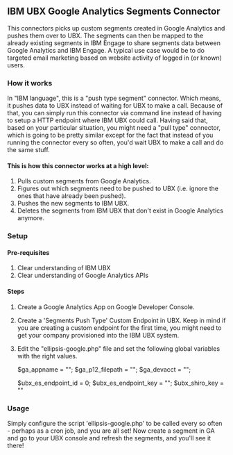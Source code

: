 ## IBM UBX Google Analytics Segments Connector
This connectors picks up custom segments created in Google Analytics and pushes them over to UBX. The segments can then be mapped to the already existing segments in IBM Engage to share segments data between Google Analytics and IBM Engage. A typical use case would be to do targeted email marketing based on website activity of logged in (or known) users.

### How it works
In "IBM language", this is a "push type segment" connector. Which means, it pushes data to UBX instead of waiting for UBX to make a call. Because of that, you can simply run this connector via command line instead of having to setup a HTTP endpoint where IBM UBX could call. Having said that, based on your particular situation, you might need a "pull type" connector, which is going to be pretty similar except for the fact that instead of you running the connector every so often, you'd wait UBX to make a call and do the same stuff.

#### This is how this connector works at a high level:
1. Pulls custom segments from Google Analytics.
2. Figures out which segments need to be pushed to UBX (i.e. ignore the ones that have already been pushed).
3. Pushes the new segments to IBM UBX.
4. Deletes the segments from IBM UBX that don't exist in Google Analytics anymore.

### Setup

#### Pre-requisites
1. Clear understanding of IBM UBX
2. Clear understanding of Google Analytics APIs

#### Steps
1. Create a Google Analytics App on Google Developer Console.
2. Create a 'Segments Push Type' Custom Endpoint in UBX. Keep in mind if you are creating a custom endpoint for the first time, you might need to get your company provisioned into the IBM UBX system.
3. Edit the "ellipsis-google.php" file and set the following global variables with the right values.

    $ga_appname = "";
    $ga_p12_filepath = "";
    $ga_devacct = "";

    $ubx_es_endpoint_id = 0;
    $ubx_es_endpoint_key = "";
    $ubx_shiro_key = ""

### Usage
Simply configure the script 'ellipsis-google.php' to be called every so often - perhaps as a cron job, and you are all set! Now create a segment in GA and go to your UBX console and refresh the segments, and you'll see it there!
